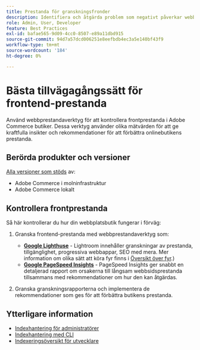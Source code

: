 ```yaml
---
title: Prestanda för granskningsfronder
description: Identifiera och åtgärda problem som negativt påverkar webbplatsens prestanda genom att använda webbprestandaverktyg för att granska Adobe Commerce butiksverksamhet.
role: Admin, User, Developer
feature: Best Practices
exl-id: bafae565-9d09-4cc0-8507-e89a11dbd915
source-git-commit: 94d7a57dcd006251e8eefbdb4ec3a5e140bf43f9
workflow-type: tm+mt
source-wordcount: '184'
ht-degree: 0%

---
```


# Bästa tillvägagångssätt för frontend-prestanda

Använd webbprestandaverktyg för att kontrollera frontprestanda i Adobe Commerce butiker.
Dessa verktyg använder olika mätvärden för att ge kraftfulla insikter och rekommendationer för att förbättra onlinebutikens prestanda.

## Berörda produkter och versioner

[Alla versioner som stöds](../../../release/versions.md) av:

- Adobe Commerce i molninfrastruktur
- Adobe Commerce lokalt

## Kontrollera frontprestanda

Så här kontrollerar du hur din webbplatsbutik fungerar i förväg:

1. Granska frontend-prestanda med webbprestandaverktyg som:

   - **[Google Lighthuse](https://web.dev/measure/)** - Lightroom innehåller granskningar av prestanda, tillgänglighet, progressiva webbappar, SEO med mera. Mer information om olika sätt att köra fyr finns i [Översikt över fyr](https://developer.chrome.com/docs/lighthouse/overview).)
   - **[Google PageSpeed Insights](https://pagespeed.web.dev/)** - PageSpeed Insights ger snabbt en detaljerad rapport om orsakerna till långsam webbsidsprestanda tillsammans med rekommendationer om hur den kan åtgärdas.

1. Granska granskningsrapporterna och implementera de rekommendationer som ges för att förbättra butikens prestanda.

## Ytterligare information

- [Indexhantering för administratörer](../../../configuration/cli/manage-indexers.md#configure-indexers)
- [Indexhantering med CLI](https://experienceleague.adobe.com/docs/commerce-operations/configuration-guide/cli/manage-indexers.html?lang=sv-SE)
- [Indexeringsöversikt för utvecklare](https://developer.adobe.com/commerce/php/development/components/indexing/)

